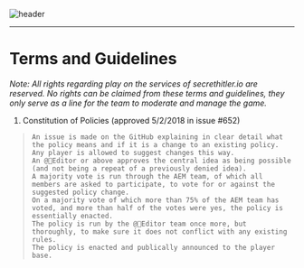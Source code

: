 ![header](https://cdn.discordapp.com/attachments/335071937350860801/357617077881667584/hello1234.jpeg)  

***

# Terms and Guidelines

_Note: All rights regarding play on the services of secrethitler.io are reserved. No rights can be claimed from these terms and guidelines, they only serve as a line for the team to moderate and manage the game._

1. Constitution of Policies (approved 5/2/2018 in issue #652)

>     An issue is made on the GitHub explaining in clear detail what the policy means and if it is a change to an existing policy. Any player is allowed to suggest changes this way.
>     An @🔰Editor or above approves the central idea as being possible (and not being a repeat of a previously denied idea).
>     A majority vote is run through the AEM team, of which all members are asked to participate, to vote for or against the suggested policy change.
>     On a majority vote of which more than 75% of the AEM team has voted, and more than half of the votes were yes, the policy is essentially enacted.
>     The policy is run by the @🔰Editor team once more, but thoroughly, to make sure it does not conflict with any existing rules.
>     The policy is enacted and publically announced to the player base.
